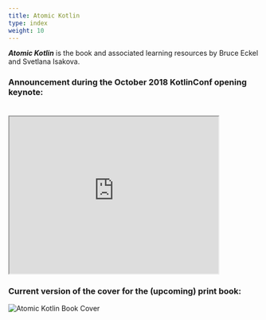 ```yaml
---
title: Atomic Kotlin
type: index
weight: 10
---
```


***Atomic Kotlin*** is the book and associated learning resources by Bruce
Eckel and Svetlana Isakova.

### Announcement during the October 2018 KotlinConf opening keynote:<br/><br/>

<iframe width="420" height="315"
src="https://www.youtube.com/embed/PsaFVLr8t4E?t=2362">
</iframe>

### Current version of the cover for the (upcoming) print book:

![Atomic Kotlin Book Cover](/images/BookCover.png)
